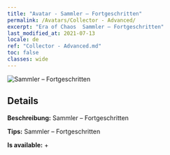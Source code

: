 ```yaml
---
title: "Avatar - Sammler – Fortgeschritten"
permalink: /Avatars/Collector - Advanced/
excerpt: "Era of Chaos  Sammler – Fortgeschritten"
last_modified_at: 2021-07-13
locale: de
ref: "Collector - Advanced.md"
toc: false
classes: wide
---
```

 ![Sammler – Fortgeschritten](/images/a/avatarFrame_72.png)

## Details

 **Beschreibung:** Sammler – Fortgeschritten 

 **Tips:** Sammler – Fortgeschritten 

 **Is available:**  + 

